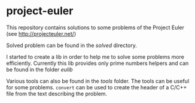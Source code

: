 project-euler
=============

This repository contains solutions to some problems of the Project Euler (see http://projecteuler.net/)

Solved problem can be found in the _solved_ directory.

I started to create a lib in order to help me to solve some problems more efficiently.
Currently this lib provides only prime numbers helpers and can be found in the
folder _eulib_

Various tools can also be found in the _tools_ folder. The tools can be
useful for some problems.
`convert` can be used to create the header of a C/C++ file from the text
describing the problem.
